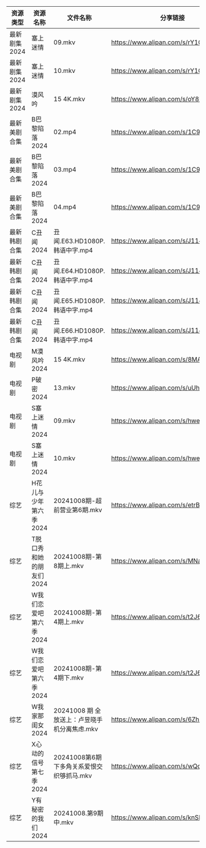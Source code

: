 | 资源类型     | 资源名称           | 文件名称                          | 分享链接                                 | 更新时间                |
| -------- | -------------- | ----------------------------- | ------------------------------------ | ------------------- |
| 最新剧集2024 | 塞上迷情           | 09.mkv                        | https://www.alipan.com/s/rY1C4PCQRau | 2024-10-08 14:10:46 |
| 最新剧集2024 | 塞上迷情           | 10.mkv                        | https://www.alipan.com/s/rY1C4PCQRau | 2024-10-08 14:10:45 |
| 最新剧集2024 | 漠风吟            | 15 4K.mkv                     | https://www.alipan.com/s/oY8MabeeZco | 2024-10-08 16:10:44 |
| 最新美剧合集   | B巴黎陷落2024      | 02.mp4                        | https://www.alipan.com/s/1C9aZVEdaC2 | 2024-10-08 16:05:12 |
| 最新美剧合集   | B巴黎陷落2024      | 03.mp4                        | https://www.alipan.com/s/1C9aZVEdaC2 | 2024-10-08 16:05:12 |
| 最新美剧合集   | B巴黎陷落2024      | 04.mp4                        | https://www.alipan.com/s/1C9aZVEdaC2 | 2024-10-08 16:05:11 |
| 最新韩剧合集   | C丑闻2024        | 丑闻.E63.HD1080P.韩语中字.mp4       | https://www.alipan.com/s/J114XwZcFVg | 2024-10-08 12:09:54 |
| 最新韩剧合集   | C丑闻2024        | 丑闻.E64.HD1080P.韩语中字.mp4       | https://www.alipan.com/s/J114XwZcFVg | 2024-10-08 12:09:54 |
| 最新韩剧合集   | C丑闻2024        | 丑闻.E65.HD1080P.韩语中字.mp4       | https://www.alipan.com/s/J114XwZcFVg | 2024-10-08 12:09:54 |
| 最新韩剧合集   | C丑闻2024        | 丑闻.E66.HD1080P.韩语中字.mp4       | https://www.alipan.com/s/J114XwZcFVg | 2024-10-08 12:09:53 |
| 电视剧      | M漠风吟2024       | 15 4K.mkv                     | https://www.alipan.com/s/8MApSGaqv51 | 2024-10-08 16:06:07 |
| 电视剧      | P破密2024        | 13.mkv                        | https://www.alipan.com/s/uUhL514p4K1 | 2024-10-08 00:06:18 |
| 电视剧      | S塞上迷情2024      | 09.mkv                        | https://www.alipan.com/s/hweF2uo2WDH | 2024-10-08 14:06:47 |
| 电视剧      | S塞上迷情2024      | 10.mkv                        | https://www.alipan.com/s/hweF2uo2WDH | 2024-10-08 14:06:46 |
| 综艺       | H花儿与少年第六季2024  | 20241008期-超前营业第6期.mkv         | https://www.alipan.com/s/etrBePtYsJ7 | 2024-10-08 14:07:59 |
| 综艺       | T脱口秀和她的朋友们2024 | 20241008期-第8期上.mkv            | https://www.alipan.com/s/MNa2s9FkJzL | 2024-10-08 19:09:04 |
| 综艺       | W我们恋爱吧第六季2024  | 20241008期-第4期上.mkv            | https://www.alipan.com/s/t2J6m3nj1EP | 2024-10-08 14:09:23 |
| 综艺       | W我们恋爱吧第六季2024  | 20241008期-第4期下.mkv            | https://www.alipan.com/s/t2J6m3nj1EP | 2024-10-08 14:09:23 |
| 综艺       | W我家那闺女2024     | 20241008 期 全放送上：卢昱晓手机分离焦虑.mkv | https://www.alipan.com/s/6Zh3yAep1kC | 2024-10-08 16:09:19 |
| 综艺       | X心动的信号第七季2024  | 20241008第6期下多角关系爱恨交织够抓马.mkv   | https://www.alipan.com/s/wQqfQxMS8Sx | 2024-10-08 14:09:40 |
| 综艺       | Y有秘密的我们2024    | 20241008.第9期中.mkv             | https://www.alipan.com/s/knSE43DBBa6 | 2024-10-08 14:09:45 |
